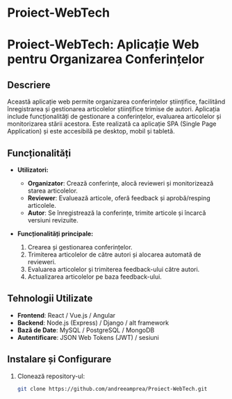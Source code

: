 # Proiect-WebTech

# Proiect-WebTech: Aplicație Web pentru Organizarea Conferințelor

## Descriere
Această aplicație web permite organizarea conferințelor științifice, facilitând înregistrarea și gestionarea articolelor științifice trimise de autori. Aplicația include funcționalități de gestionare a conferințelor, evaluarea articolelor și monitorizarea stării acestora. Este realizată ca aplicație SPA (Single Page Application) și este accesibilă pe desktop, mobil și tabletă.

## Funcționalități
- **Utilizatori:** 
  - **Organizator**: Crează conferințe, alocă revieweri și monitorizează starea articolelor.
  - **Reviewer**: Evaluează articole, oferă feedback și aprobă/resping articolele.
  - **Autor**: Se înregistrează la conferințe, trimite articole și încarcă versiuni revizuite.

- **Funcționalități principale:**
  1. Crearea și gestionarea conferințelor.
  2. Trimiterea articolelor de către autori și alocarea automată de revieweri.
  3. Evaluarea articolelor și trimiterea feedback-ului către autori.
  4. Actualizarea articolelor pe baza feedback-ului.

## Tehnologii Utilizate
- **Frontend**: React / Vue.js / Angular
- **Backend**: Node.js (Express) / Django / alt framework
- **Bază de Date**: MySQL / PostgreSQL / MongoDB
- **Autentificare**: JSON Web Tokens (JWT) / sesiuni

## Instalare și Configurare
1. Clonează repository-ul:
   ```bash
   git clone https://github.com/andreeamprea/Proiect-WebTech.git
